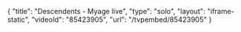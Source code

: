 {
    "title": "Descendents -  Myage live",
    "type": "solo",
    "layout": "iframe-static",
    "videoId": "85423905",
    "url": "\/tvpembed\/85423905"
}